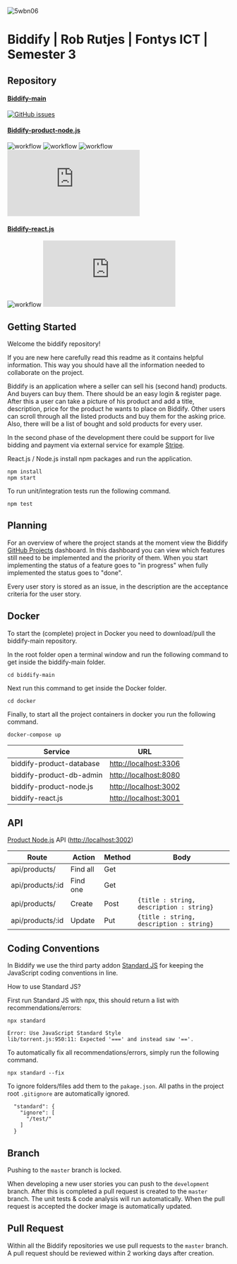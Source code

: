 ![5wbn06](https://user-images.githubusercontent.com/33746824/144393714-eaa2554e-a483-4519-ad94-f83c43b01a11.gif)

# Biddify | Rob Rutjes | Fontys ICT | Semester 3

## Repository

#### [Biddify-main](https://github.com/Biddify/biddify-main)
[![GitHub issues](https://img.shields.io/github/issues/Biddify/biddify-main?logo=GitHub)](https://github.com/Biddify/biddify-main/issues)

#### [Biddify-product-node.js](https://github.com/Biddify/biddify-product-node.js)
![workflow](https://github.com/Biddify/biddify-product-node.js/actions/workflows/docker.yml/badge.svg)
![workflow](https://github.com/Biddify/biddify-product-node.js/actions/workflows/integration-unit-test.yml/badge.svg)
![workflow](https://github.com/Biddify/biddify-product-node.js/actions/workflows/sonar-cloud.yml/badge.svg)
[![GitHub issues](https://img.shields.io/github/issues/Biddify/biddify-product-node.js?logo=GitHub)](https://github.com/Biddify/biddify-product-node.js/issues)

#### [Biddify-react.js](https://github.com/Biddify/biddify-react.js)
![workflow](https://github.com/Biddify/biddify-react.js/actions/workflows/react.js.yml/badge.svg)
[![GitHub issues](https://img.shields.io/github/issues/Biddify/biddify-react.js?logo=GitHub)](https://github.com/Biddify/biddify-react.js/issues)

## Getting Started

Welcome the biddify repository! 

If you are new here carefully read this readme as it contains helpful information. This way you should have all the information needed to collaborate on the project. 

Biddify is an application where a seller can sell his (second hand) products. And buyers can buy them. 
There should be an easy login & register page. After this a user can take a picture of his product and add a title, description, price for the product he wants to place on Biddify. 
Other users can scroll through all the listed products and buy them for the asking price.
Also, there will be a list of bought and sold products for every user.

In the second phase of the development there could be support for live bidding and payment via external service for example [Stripe](https://stripe.com/).

React.js / Node.js install npm packages and run the application. 
```
npm install
npm start
```

To run unit/integration tests run the following command. 
```
npm test
```

## Planning

For an overview of where the project stands at the moment view the Biddify [GitHub Projects](https://github.com/orgs/Biddify/projects/1) dashboard.
In this dashboard you can view which features still need to be implemented and the priority of them.
When you start implementing the status of a feature goes to "in progress" when fully implemented the status goes to "done".

Every user story is stored as an issue, in the description are the acceptance criteria for the user story. 

## Docker

To start the (complete) project in Docker you need to download/pull the biddify-main repository.

In the root folder open a terminal window and run the following command to get inside the biddify-main folder.

`cd biddify-main`

Next run this command to get inside the Docker folder.

`cd docker`

Finally, to start all the project containers in docker you run the following command.

`docker-compose up`

| **Service** | **URL**                                          |
| --- |--------------------------------------------------|
| biddify-product-database | [http://localhost:3306](https://localhost:3306)  |
| biddify-product-db-admin | [http://localhost:8080](https://localhost:8080)  |
| biddify-product-node.js | [http://localhost:3002](https://localhost:3002)  |
| biddify-react.js | [http://localhost:3001](https://localhost:3001)  |

## API

[Product Node.js](https://github.com/Biddify/biddify-product-node.js) API ([http://localhost:3002](https://localhost:3002))

| **Route** | **Action** | **Method** | **Body** |
| --- | --- | --- | --- |
| api/products/ | Find all | Get | |
| api/products/:id | Find one | Get | |
| api/products/ | Create  | Post | `{title : string, description : string}` |
| api/products/:id | Update | Put | `{title : string, description : string}` |

## Coding Conventions

In Biddify we use the third party addon [Standard JS](https://github.com/standard/standard) for keeping the JavaScript coding conventions in line.

How to use Standard JS?

First run Standard JS with npx, this should return a list with recommendations/errors:

`npx standard`

```
Error: Use JavaScript Standard Style
lib/torrent.js:950:11: Expected '===' and instead saw '=='.
```

To automatically fix all recommendations/errors, simply run the following command.

`npx standard --fix`

To ignore folders/files add them to the `pakage.json`. All paths in the project root `.gitignore` are automatically ignored.

```
  "standard": {
    "ignore": [
      "/test/"
    ]
  }
```

## Branch
Pushing to the `master` branch is locked.

When developing a new user stories you can push to the `development` branch. 
After this is completed a pull request is created to the `master` branch. 
The unit tests & code analysis will run automatically. 
When the pull request is accepted the docker image is automatically updated.

## Pull Request

Within all the Biddify repositories we use pull requests to the `master` branch. 
A pull request should be reviewed within 2 working days after creation. 
